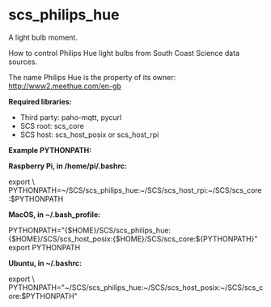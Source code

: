 # scs_philips_hue
A light bulb moment.

How to control Philips Hue light bulbs from South Coast Science data sources.

The name Philips Hue is the property of its owner:
http://www2.meethue.com/en-gb


**Required libraries:** 

* Third party: paho-mqtt, pycurl
* SCS root: scs_core
* SCS host: scs_host_posix or scs_host_rpi


**Example PYTHONPATH:**

**Raspberry Pi, in /home/pi/.bashrc:**

export \\
PYTHONPATH=\~/SCS/scs_philips_hue:\~/SCS/scs_host_rpi:\~/SCS/scs_core:$PYTHONPATH


**MacOS, in ~/.bash_profile:**

PYTHONPATH="\{$HOME}/SCS/scs_philips_hue:\{$HOME}/SCS/scs_host_posix:\{$HOME}/SCS/scs_core:${PYTHONPATH}" \
export PYTHONPATH


**Ubuntu, in ~/.bashrc:**

export \\
PYTHONPATH="\~/SCS/scs_philips_hue:\~/SCS/scs_host_posix:\~/SCS/scs_core:$PYTHONPATH"
